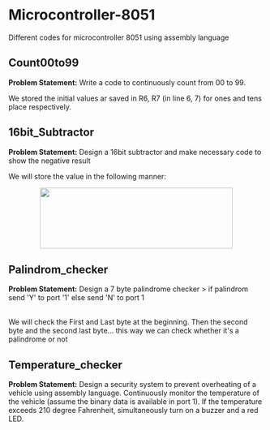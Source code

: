 # Microcontroller-8051
Different codes for microcontroller 8051 using assembly language

## Count00to99
<b>Problem Statement:</b> Write a code to continuously count from 00 to 99. 
<br> <p></p>
We stored the initial values ar saved in R6, R7 (in line 6, 7) for ones and tens place respectively. 

## 16bit_Subtractor
<b>Problem Statement:</b> Design a 16bit subtractor and make necessary code to show the negative result
<br> <p></p>
We will store the value in the following manner:
<p align="center">
  <img src="https://user-images.githubusercontent.com/95894329/195997462-cd3cc6cb-1487-4fe3-a5e1-0c6b1ebe89be.png" width="380" height="120">
</p>
  
## Palindrom_checker
<b>Problem Statement:</b> Design a 7 byte palindrome checker > if palindrom send 'Y' to port '1' else send 'N' to port 1    
<br> <p></p>
We will check the First and Last byte at the beginning. Then the second byte and the second last byte... this way we can check whether it's a palindrome or not


## Temperature_checker
<b>Problem Statement:</b> Design a security system to prevent overheating of a vehicle using assembly language. Continuously monitor the temperature of the vehicle (assume the binary data is available in port 1). If the temperature exceeds 210 degree Fahrenheit, simultaneously turn on a buzzer and a red LED. 
